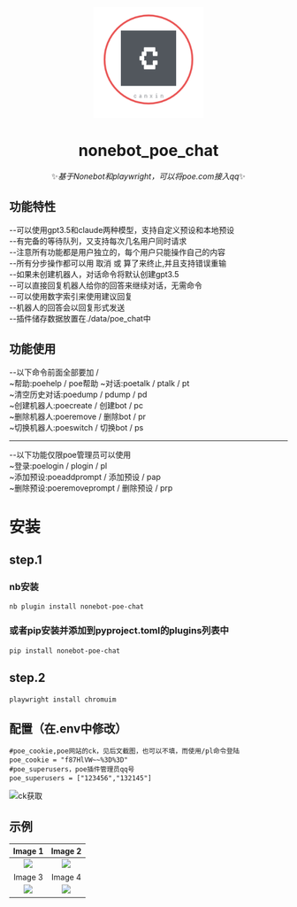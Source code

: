 <p align="center">
<a href="https://github.com/canxin121/nonebot_poe_chat"><img src="https://github.com/canxin121/nonebot_paddle_ocr/blob/main/demo/logo_transparent.png" width="200" height="200" alt="nonebot_poe_chat"></a>
</p>
<div align="center">

# nonebot_poe_chat

✨*基于Nonebot和playwright，可以将poe.com接入qq*✨

<div align="left">
 
## 功能特性
--可以使用gpt3.5和claude两种模型，支持自定义预设和本地预设  
--有完备的等待队列，又支持每次几名用户同时请求  
--注意所有功能都是用户独立的，每个用户只能操作自己的内容  
--所有分步操作都可以用 取消 或 算了来终止,并且支持错误重输  
--如果未创建机器人，对话命令将默认创建gpt3.5  
--可以直接回复机器人给你的回答来继续对话，无需命令  
--可以使用数字索引来使用建议回复  
--机器人的回答会以回复形式发送  
--插件储存数据放置在./data/poe_chat中
## 功能使用
--以下命令前面全部要加 /   
~帮助:poehelp / poe帮助
~对话:poetalk / ptalk / pt  
~清空历史对话:poedump / pdump / pd  
~创建机器人:poecreate / 创建bot / pc  
~删除机器人:poeremove / 删除bot / pr  
~切换机器人:poeswitch / 切换bot / ps  
  
************************  
--以下功能仅限poe管理员可以使用  
~登录:poelogin / plogin / pl  
~添加预设:poeaddprompt / 添加预设 / pap  
~删除预设:poeremoveprompt / 删除预设 / prp  
# 安装  
## step.1  
### nb安装  
```
nb plugin install nonebot-poe-chat
```
### 或者pip安装并添加到pyproject.toml的plugins列表中  
```
pip install nonebot-poe-chat
```
 
## step.2  
```
playwright install chromuim
```
## 配置（在.env中修改）  

```
#poe_cookie,poe网站的ck，见后文截图，也可以不填，而使用/pl命令登陆
poe_cookie = "f87HlVW~~%3D%3D"
#poe_superusers，poe插件管理员qq号
poe_superusers = ["123456","132145"]
```
![ck获取](https://github.com/canxin121/nonebot_poe_chat/blob/main/resource/ck.png)
## 示例

| Image 1 | Image 2 |
|:-------:|:-------:|
| ![](https://github.com/canxin121/nonebot_poe_chat/blob/main/resource/demo%20(1).PNG) | ![](https://github.com/canxin121/nonebot_poe_chat/blob/main/resource/demo%20(2).PNG) |
| Image 3 | Image 4 |
| ![](https://github.com/canxin121/nonebot_poe_chat/blob/main/resource/demo%20(3).PNG) | ![](https://github.com/canxin121/nonebot_poe_chat/blob/main/resource/demo%20(4).PNG) |
